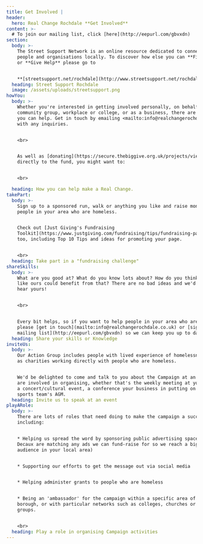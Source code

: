 ```yaml
---
title: Get Involved |
header:
  hero: Real Change Rochdale **Get Involved**
content: >-
  # To join our mailing list, click [here](http://eepurl.com/gbvxdn)
section:
  body: >-
    The Street Support Network is an online resource dedicated to connecting
    people and organisations locally. To discover how else you can **Find Help**
    or **Give Help** please go to 


    **[streetsupport.net/rochdale](http://www.streetsupport.net/rochdale)**
  heading: Street Support Rochdale
  image: /assets/uploads/streetsupport.png
howYou:
  body: >-
    Whether you're interested in getting involved personally, on behalf of your
    community group, workplace or college, or as a business, there are many ways
    you can help. Get in touch by emailing <mailto:info@realchangerochdale.co.uk>
    with any inquiries.


    <br>


    As well as [donating](https://secure.thebiggive.org.uk/projects/view/31176)
    directly to the fund, you might want to:


    <br>

  heading: How you can help make a Real Change.
takePart:
  body: >-
    Sign up to a sponsored run, walk or anything you like and raise money for
    people in your area who are homeless.


    Check out [Just Giving's Fundraising
    Toolkit](https://www.justgiving.com/fundraising/tips/fundraising-page-toolkit)
    too, including Top 10 Tips and ideas for promoting your page.


    <br>
  heading: Take part in a "fundraising challenge"
shareSkills:
  body: >-
    What are you good at? What do you know lots about? How do you think a campaign
    like ours could benefit from that? There are no bad ideas and we'd love to
    hear yours! 


    <br>


    Every bit helps, so if you want to help people in your area who are homeless,
    please [get in touch](mailto:info@realchangerochdale.co.uk) or [sign up to our
    mailing list](http://eepurl.com/gbvxdn) so we can keep you up to date.
  heading: Share your skills or Knowledge
inviteUs:
  body: >-
    Our Action Group includes people with lived experience of homelessness as well
    as charities working directly with people who are homeless. 


    We'd be delighted to come and talk to you about the Campaign at an event you
    are involved in organising, whether that's the weekly meeting at your church,
    a concert/cultural event, a conference your business in putting on or your
    sports team's AGM. 
  heading: Invite us to speak at an event
playARole:
  body: >-
    There are lots of roles that need doing to make the campaign a success,
    including:


    * Helping us spread the word by sponsoring public advertising space (JC
    Decaux are matching any ads we can fund-raise for so we reach a bigger
    audience in your local area)


    * Supporting our efforts to get the message out via social media


    * Helping administer grants to people who are homeless


    * Being an 'ambassador' for the campaign within a specific area of the
    borough, or with particular networks such as colleges, churches or community
    groups.


    <br>
  heading: Play a role in organising Campaign activities
---
```

